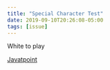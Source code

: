 ```yaml
---
title: "Special Character Test"
date: 2019-09-10T20:26:08-05:00
tags: [issue]
---
```

White to play 

[Javatpoint](https://tinyurl.com/yafxm5nz)



